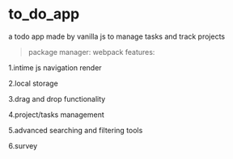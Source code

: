 # to_do_app
a todo app made by vanilla js to manage tasks and track projects

>package manager: webpack
>features:
  
  1.intime js navigation render
  
  2.local storage
  
  3.drag and drop functionality
  
  4.project/tasks management
  
  5.advanced searching and filtering tools
  
  6.survey

